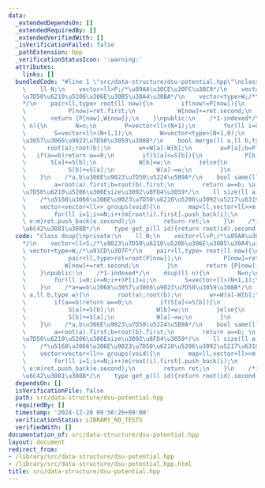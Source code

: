 ```yaml
---
data:
  _extendedDependsOn: []
  _extendedRequiredBy: []
  _extendedVerifiedWith: []
  _isVerificationFailed: false
  _pathExtension: hpp
  _verificationStatusIcon: ':warning:'
  attributes:
    links: []
  bundledCode: "#line 1 \"src/data-structure/dsu-potential.hpp\"\nclass dsup{\nprivate:\n\
    \    ll N;\n    vector<ll>P;/*\u89AA\u30CE\u30FC\u30C9*/\n    vector<ll>S;/*\u9023\
    \u7D50\u6210\u5206\u306E\u30B5\u30A4\u30BA*/\n    vector<type>W;/*\u91CD\u307F\
    */\n    pair<ll,type> root(ll now){\n        if(now!=P[now]){\n            pair<ll,type>ret=root(P[now]);\n\
    \            P[now]=ret.first;\n            W[now]+=ret.second;\n        }\n \
    \       return {P[now],W[now]};\n    }\npublic:\n    /*1-indexed*/\n    dsup(ll\
    \ n){\n        N=n;\n        P=vector<ll>(N+1);\n        for(ll i=0;i<=N;i++)P[i]=i;\n\
    \        S=vector<ll>(N+1,1);\n        W=vector<type>(N+1,0);\n    }\n    /*a+w=b\u3068\
    \u3057\u3066\u9023\u7D50\u3059\u308B*/\n    bool merge(ll a,ll b,type w){\n  \
    \      root(a);root(b);\n        w+=W[a]-W[b];\n        a=P[a];b=P[b];\n     \
    \   if(a==b)return w==0;\n        if(S[a]<=S[b]){\n            P[b]=a;\n     \
    \       S[a]+=S[b];\n            W[b]=w;\n        }else{\n            P[a]=b;\n\
    \            S[b]+=S[a];\n            W[a]-=w;\n        }\n        return 1;\n\
    \    }\n    /*a,b\u306E\u9023\u7D50\u5224\u5B9A*/\n    bool same(ll a,ll b){\n\
    \        a=root(a).first;b=root(b).first;\n        return a==b; \n    }\n    /*a\u9023\
    \u7D50\u6210\u5206\u306Esize\u3092\u8FD4\u3059*/\n    ll size(ll a){return S[root(a).first];}\n\
    \    /*\u5168\u3066\u306E\u9023\u7D50\u6210\u5206\u3092\u5217\u6319(1-indexed)*/\n\
    \    vector<vector<ll>> groups(void){\n        map<ll,vector<ll>>m;\n        vector<vector<ll>>ret;\n\
    \        for(ll i=1;i<=N;i++)m[root(i).first].push_back(i);\n        for(auto\
    \ e:m)ret.push_back(e.second);\n        return ret;\n    }\n    /*id\u306Epotential\u3092\
    \u6C42\u3081\u308B*/\n    type get_p(ll id){return root(id).second;}\n};\n"
  code: "class dsup{\nprivate:\n    ll N;\n    vector<ll>P;/*\u89AA\u30CE\u30FC\u30C9\
    */\n    vector<ll>S;/*\u9023\u7D50\u6210\u5206\u306E\u30B5\u30A4\u30BA*/\n   \
    \ vector<type>W;/*\u91CD\u307F*/\n    pair<ll,type> root(ll now){\n        if(now!=P[now]){\n\
    \            pair<ll,type>ret=root(P[now]);\n            P[now]=ret.first;\n \
    \           W[now]+=ret.second;\n        }\n        return {P[now],W[now]};\n\
    \    }\npublic:\n    /*1-indexed*/\n    dsup(ll n){\n        N=n;\n        P=vector<ll>(N+1);\n\
    \        for(ll i=0;i<=N;i++)P[i]=i;\n        S=vector<ll>(N+1,1);\n        W=vector<type>(N+1,0);\n\
    \    }\n    /*a+w=b\u3068\u3057\u3066\u9023\u7D50\u3059\u308B*/\n    bool merge(ll\
    \ a,ll b,type w){\n        root(a);root(b);\n        w+=W[a]-W[b];\n        a=P[a];b=P[b];\n\
    \        if(a==b)return w==0;\n        if(S[a]<=S[b]){\n            P[b]=a;\n\
    \            S[a]+=S[b];\n            W[b]=w;\n        }else{\n            P[a]=b;\n\
    \            S[b]+=S[a];\n            W[a]-=w;\n        }\n        return 1;\n\
    \    }\n    /*a,b\u306E\u9023\u7D50\u5224\u5B9A*/\n    bool same(ll a,ll b){\n\
    \        a=root(a).first;b=root(b).first;\n        return a==b; \n    }\n    /*a\u9023\
    \u7D50\u6210\u5206\u306Esize\u3092\u8FD4\u3059*/\n    ll size(ll a){return S[root(a).first];}\n\
    \    /*\u5168\u3066\u306E\u9023\u7D50\u6210\u5206\u3092\u5217\u6319(1-indexed)*/\n\
    \    vector<vector<ll>> groups(void){\n        map<ll,vector<ll>>m;\n        vector<vector<ll>>ret;\n\
    \        for(ll i=1;i<=N;i++)m[root(i).first].push_back(i);\n        for(auto\
    \ e:m)ret.push_back(e.second);\n        return ret;\n    }\n    /*id\u306Epotential\u3092\
    \u6C42\u3081\u308B*/\n    type get_p(ll id){return root(id).second;}\n};"
  dependsOn: []
  isVerificationFile: false
  path: src/data-structure/dsu-potential.hpp
  requiredBy: []
  timestamp: '2024-12-20 09:56:26+09:00'
  verificationStatus: LIBRARY_NO_TESTS
  verifiedWith: []
documentation_of: src/data-structure/dsu-potential.hpp
layout: document
redirect_from:
- /library/src/data-structure/dsu-potential.hpp
- /library/src/data-structure/dsu-potential.hpp.html
title: src/data-structure/dsu-potential.hpp
---
```

